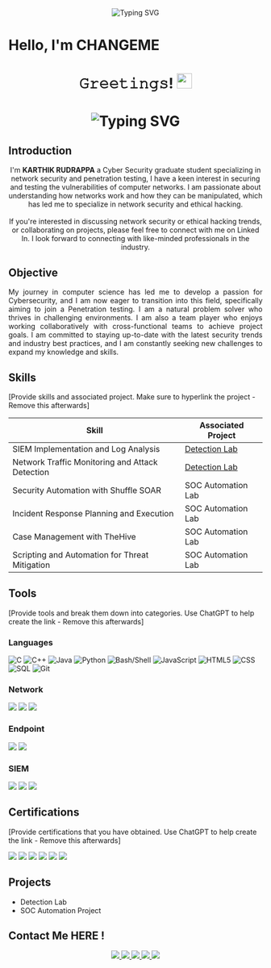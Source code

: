 <div style="text-align: center;">
    <img src="https://readme-typing-svg.demolab.com?font=Fira+Code&size=14&pause=1000&color=18D700&background=000000&multiline=true&width=500&height=200&lines=Kenni001%40localhost%3A~%24+nc+-lvnp+1234;listening+on+%5Bany%5D+1234+...;connect+to+%5Broot%5D+profile;%24+.%2FScript.py+%2Fdev%2Fnull+%3E+2+-c+bash;root%40localhost%3A~%24+.%2FPrivilege_Exploit.py;........................................;..................PwN2d!................;root%40localhost%23+(WELCOME+TO+MY+PORTOFOLIO)" alt="Typing SVG" />
</div>

# Hello, I'm CHANGEME

<h1 align="center">𝙶𝚛𝚎𝚎𝚝𝚒𝚗𝚐𝚜! <img src="https://media.giphy.com/media/hvRJCLFzcasrR4ia7z/giphy.gif" width="30"> </h1>

<h1 align="center"> <img src="https://readme-typing-svg.demolab.com?font=Fira+Code&size=16&pause=1000&color=FFFFFF&random=false&width=435&lines=Hello%2C+I'm+Karthik+Rudrappa;I'm+a+Graduate+in+Cybersecurity;I'm+a+CTF+player;I'm+a+Developer" alt="Typing SVG" /> </h1>

## Introduction

<div style="text-align: center">
I'm <b>KARTHIK RUDRAPPA</b> a Cyber Security graduate student specializing in network security and penetration testing, I have a keen interest in securing and testing the vulnerabilities of computer networks. I am passionate about understanding how networks work and how they can be manipulated, which has led me to specialize in network security and ethical hacking. 
<br>
<br>
If you're interested in discussing network security or ethical hacking trends, or collaborating on projects, please feel free to connect with me on Linked In. I look forward to connecting with like-minded professionals in the industry.
</div>

## Objective

<div style="text-align: justify">
My journey in computer science has led me to develop a passion for Cybersecurity, and I am now eager to transition into this field, specifically aiming to join a Penetration testing. I am a natural problem solver who thrives in challenging environments. I am also a team player who enjoys working collaboratively with cross-functional teams to achieve project goals. I am committed to staying up-to-date with the latest security trends and industry best practices, and I am constantly seeking new challenges to expand my knowledge and skills.
</div>

## Skills

[Provide skills and associated project. Make sure to hyperlink the project - Remove this afterwards]

| Skill                                           | Associated Project                             |
| ----------------------------------------------- | ---------------------------------------------- |
| SIEM Implementation and Log Analysis            | <a href="https://google.com">Detection Lab</a> |
| Network Traffic Monitoring and Attack Detection | <a href="https://google.com">Detection Lab</a> |
| Security Automation with Shuffle SOAR           | SOC Automation Lab                             |
| Incident Response Planning and Execution        | SOC Automation Lab                             |
| Case Management with TheHive                    | SOC Automation Lab                             |
| Scripting and Automation for Threat Mitigation  | SOC Automation Lab                             |

## Tools

[Provide tools and break them down into categories. Use ChatGPT to help create the link - Remove this afterwards]

### Languages

![C](https://img.shields.io/badge/-C-000?&style=for-the-badge&logo=C)
![C++](https://img.shields.io/badge/-C++-000?&style=for-the-badge&logo=C%2B%2B)
![Java](https://img.shields.io/badge/-Java-000?&style=for-the-badge&logo=Java)
![Python](https://img.shields.io/badge/-Python-000?&style=for-the-badge&logo=Python)
![Bash/Shell](https://img.shields.io/badge/-Bash%2FShell-000?&style=for-the-badge&logo=GNU%20Bash)
![JavaScript](https://img.shields.io/badge/-JavaScript-000?&style=for-the-badge&logo=JavaScript)
![HTML5](https://img.shields.io/badge/-HTML5-000?&style=for-the-badge&logo=HTML5)
![CSS](https://img.shields.io/badge/-CSS3-000?&style=for-the-badge&logo=CSS3)
![SQL](https://img.shields.io/badge/-SQL-000?&style=for-the-badge&logo=MySQL)
![Git](https://img.shields.io/badge/-Git-000?&style=for-the-badge&logo=Git)

### Network

<div>
    <img src="https://img.shields.io/badge/-Wireshark-1679A7?&style=for-the-badge&logo=Wireshark&logoColor=white" />
    <img src="https://img.shields.io/badge/-Suricata-EF3B2D?&style=for-the-badge&logo=Suricata&logoColor=white" />
    <img src="https://img.shields.io/badge/-Zeek-777BB4?&style=for-the-badge&logo=Zeek&logoColor=white" />
</div>

### Endpoint

<div>
    <img src="https://img.shields.io/badge/-Microsoft_Defender_for_Endpoint-00A4EF?&style=for-the-badge&logo=Microsoft&logoColor=white" />
    <img src="https://img.shields.io/badge/-Velociraptor-4B275F?&style=for-the-badge&logo=Velociraptor&logoColor=white" />
</div>

### SIEM

<div>
    <img src="https://img.shields.io/badge/-Microsoft_Sentinel-0078D4?&style=for-the-badge&logo=Microsoft&logoColor=white" />
    <img src="https://img.shields.io/badge/-Splunk-000000?&style=for-the-badge&logo=Splunk&logoColor=white" />
    <img src="https://img.shields.io/badge/-Elastic-005571?&style=for-the-badge&logo=Elastic&logoColor=white" />
</div>

## Certifications

[Provide certifications that you have obtained. Use ChatGPT to help create the link - Remove this afterwards]

<div>

</div>
   <a href="https://www.comptia.org/certifications/security"><img src="https://img.shields.io/badge/-Security%2B-000?style=for-the-badge&logo=CompTIA&logoColor=white" /></a>
   <a href="https://www.redhat.com/en/services/certification/rhcsa"><img src="https://img.shields.io/badge/-RedHat%20Linux-000?style=for-the-badge&logo=Red%20Hat&logoColor=white" /></a>
   <a href="https://www.elearnsecurity.com/certification/ejpt/"><img src="https://img.shields.io/badge/-eJPT-000?style=for-the-badge&logo=eLearnSecurity&logoColor=white" /></a>
   <a href="https://learn.microsoft.com/en-us/certifications/exam-az-900"><img src="https://img.shields.io/badge/-AZ%20900-000?style=for-the-badge&logo=Microsoft%20Azure&logoColor=white" /></a>
   <a href="https://aws.amazon.com/certification/certified-solutions-architect-associate/"><img src="https://img.shields.io/badge/-AWS%20Solutions%20Architect-000?style=for-the-badge&logo=Amazon%20AWS&logoColor=white" /></a>
   <a href="https://aws.amazon.com/certification/certified-solutions-architect-associate/"><img src="https://img.shields.io/badge/-AWS%20Solutions%20Architect-000?style=for-the-badge&logo=Amazon%20AWS&logoColor=white" /></a>
</div>

## Projects

- Detection Lab
- SOC Automation Project

## Contact Me HERE !

<div align="center">
    <a href="https://www.linkedin.com/in/karthik-rudrappa/">
        <img src="https://img.shields.io/badge/-Karthik R-0072b1?style=for-the-badge&logo=linkedin&logoColor=white" />
    </a>
    <a href="mailto:kennikarthik@gmail.com">
        <img src="https://img.shields.io/badge/-Karthik R-D14836?style=for-the-badge&logo=gmail&logoColor=white" />
    </a>
    <a href="https://github.com/Kenni001">
        <img src="https://img.shields.io/badge/-Karthik R-181717?style=for-the-badge&logo=github&logoColor=white" />
    </a>
    <a href="https://yourportfolio.com">
        <img src="https://img.shields.io/badge/-Portfolio-4CAF50?style=for-the-badge&logo=react&logoColor=white" />
    </a>
    <a href="https://medium.com/@yourusername">
        <img src="https://img.shields.io/badge/-Medium-12100E?style=for-the-badge&logo=medium&logoColor=white" />
    </a>
</div>
